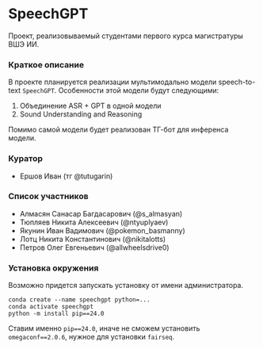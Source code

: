 # SpeechGPT

Проект, реализовываемый студентами первого курса магистратуры ВШЭ ИИ.

### Краткое описание

В проекте планируется реализации мультимодально модели speech-to-text `SpeechGPT`. Особенности этой модели будут следующими:
1. Объединение ASR + GPT в одной модели
2. Sound Understanding and Reasoning

Помимо самой модели будет реализован ТГ-бот для инференса модели.

### Куратор
- Ершов Иван (тг @tutugarin)

### Список участников
- Алмасян Санасар Багдасарович (@s_almasyan)
- Тюпляев Никита Алексеевич (@ntyuplyaev)
- Якунин Иван Вадимович (@pokemon_basmanny)
- Лотц Никита Константинович (@nikitalotts)
- Петров Олег Евгеньевич (@allwheelsdrive0)

### Установка окружения

Возможно придется запускать установку от имени администратора.

```
conda create --name speechgpt python=...
conda activate speechgpt
python -m install pip==24.0
```

Ставим именно `pip==24.0`, иначе не сможем установить `omegaconf==2.0.6`, нужное для установки `fairseq`.
